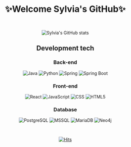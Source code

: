 <!--
**gumingii/gumingii** is a ✨ _special_ ✨ repository because its `README.md` (this file) appears on your GitHub profile.

Here are some ideas to get you started:

- 🔭 I’m currently working on ...
- 🌱 I’m currently learning ...
- 👯 I’m looking to collaborate on ...
- 🤔 I’m looking for help with ...
- 💬 Ask me about ...
- 📫 How to reach me: ...
- 😄 Pronouns: ...
- ⚡ Fun fact: ...

https://321coucou.tistory.com/43

[![태그이름](https://img.shields.io/badge/태그에 적히는 글씨-태그색?style=flat-square&logo=로고이름&logoColor=로고색)](관련된 내 링크)
-->


<div align="center">

<h1>✨Welcome Sylvia's GitHub✨</h1><br/>
  
 ![Sylvia's GitHub stats](https://github-readme-stats.vercel.app/api?username=gumingii&show_icons=true&theme=buefy)

 ## Development tech

<h3>Back-end</h3>
  
![Java](https://img.shields.io/badge/JAVA-007396?style=for-the-badge&logo=java&logoColor=white)
![Python](https://img.shields.io/badge/Python-F7CD00?style=for-the-badge&logo=Python&logoColor=black)
![Spring](https://img.shields.io/badge/Spring-6DB33F?style=for-the-badge&logo=Spring&logoColor=white)
![Spring Boot](https://img.shields.io/badge/SpringBoot-6DB33F?style=for-the-badge&logo=Spring-Boot&logoColor=white)
  
<h3>Front-end</h3>

![React](https://img.shields.io/badge/React-61DAFB?style=for-the-badge&logo=React&logoColor=black)
![JavaScript](https://img.shields.io/badge/JavaScript-F7DF1E?style=for-the-badge&logo=JavaScript&logoColor=black)
![CSS](https://img.shields.io/badge/CSS3-1572B6?style=for-the-badge&logo=CSS3&logoColor=white)
![HTML5](https://img.shields.io/badge/HTML5-E34F26?style=for-the-badge&logo=HTML5&logoColor=white)

<h3>Database</h3>
  
![PostgreSQL](https://img.shields.io/badge/PostgreSQL-4169E1?style=for-the-badge&logo=PostgreSQL&logoColor=white)
![MSSQL](https://img.shields.io/badge/MSSQL-CC2927?style=for-the-badge&logo=Microsoft-SQL-Server&logoColor=white)
![MariaDB](https://img.shields.io/badge/MariaDB-003545?style=for-the-badge&logo=MariaDB&logoColor=white)
![Neo4j](https://img.shields.io/badge/Neo4j-4581C3?style=for-the-badge&logo=Neo4j&logoColor=white)
  


<br/>

 

[![Hits](https://hits.seeyoufarm.com/api/count/incr/badge.svg?url=https://github.com/gumingii%2Fgumingii&count_bg=%239B95D8&title_bg=%23555555&icon=baidu.svg&icon_color=%23E7E7E7&title=hits&edge_flat=false)](https://github.com/gumingii)


</div>
